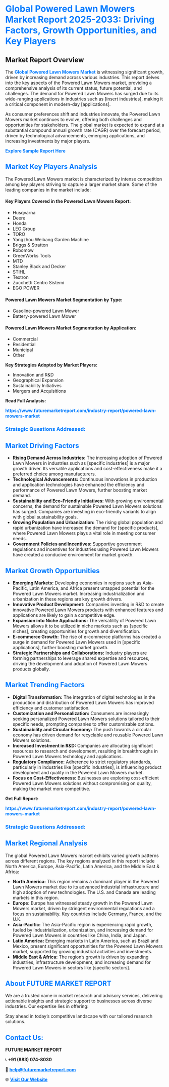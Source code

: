 <h1 style="color: #007BFF;">Global Powered Lawn Mowers Market Report 2025-2033: Driving Factors, Growth Opportunities, and Key Players</h1>

<section id="overview">
<h2>Market Report Overview</h2>
<p>The <a href="https://www.futuremarketreport.com/industry-report/powered-lawn-mowers-market" style="color: #007BFF; text-decoration: none;"><strong>Global Powered Lawn Mowers Market</strong></a> is witnessing significant growth, driven by increasing demand across various industries. This report delves into the key aspects of the Powered Lawn Mowers market, providing a comprehensive analysis of its current status, future potential, and challenges. The demand for Powered Lawn Mowers has surged due to its wide-ranging applications in industries such as [insert industries], making it a critical component in modern-day [applications].</p>
<p>As consumer preferences shift and industries innovate, the Powered Lawn Mowers market continues to evolve, offering both challenges and opportunities for stakeholders. The global market is expected to expand at a substantial compound annual growth rate (CAGR) over the forecast period, driven by technological advancements, emerging applications, and increasing investments by major players.</p>
</section>

<section id="overview">
<p><a href="https://www.futuremarketreport.com/request-sample/reportId=102573" style="color: #007BFF; text-decoration: none;"><strong>Explore Sample Report Here</strong></a></p>
</section>

<section id="key-players">
<h2 style="color: #007BFF;">Market Key Players Analysis</h2>
<p>The Powered Lawn Mowers market is characterized by intense competition among key players striving to capture a larger market share. Some of the leading companies in the market include:</p>
<h4>Key Players Covered in the Powered Lawn Mowers Report:</h4>
<ul><li>Husqvarna</li><li>Deere</li><li>Honda</li><li>LEO Group</li><li>TORO</li><li>Yangzhou Weibang Garden Machine</li><li>Briggs &amp; Stratton</li><li>Robomow</li><li>GreenWorks Tools</li><li>MTD</li><li>Stanley Black and Decker</li><li>STIHL</li><li>Textron</li><li>Zucchetti Centro Sistemi</li><li>EGO POWER</li></ul>
<h4>Powered Lawn Mowers Market Segmentation by Type:</h4>
<ul><li>Gasoline-powered Lawn Mower</li><li>Battery-powered Lawn Mower</li></ul>

<h4>Powered Lawn Mowers Market Segmentation by Application:</h4>
<ul><li>Commercial</li><li>Residential</li><li>Municipal</li><li>Other</li></ul>
<p><strong>Key Strategies Adopted by Market Players:</strong></p>
<ul>
<li>Innovation and R&D</li>
<li>Geographical Expansion</li>
<li>Sustainability Initiatives</li>
<li>Mergers and Acquisitions</li>
</ul>
</section>

<section>
<p><strong>Read Full Analysis: </strong></p><a href="https://www.futuremarketreport.com/industry-report/powered-lawn-mowers-market" style="color: #007BFF; text-decoration: none;"><strong>https://www.futuremarketreport.com/industry-report/powered-lawn-mowers-market</strong></a>
<h3 style="color: #007BFF;">Strategic Questions Addressed:</h3>
</section>

<section id="driving-factors">
<h2 style="color: #007BFF;">Market Driving Factors</h2>
<ul>
<li><strong>Rising Demand Across Industries:</strong> The increasing adoption of Powered Lawn Mowers in industries such as [specific industries] is a major growth driver. Its versatile applications and cost-effectiveness make it a preferred choice among manufacturers.</li>
<li><strong>Technological Advancements:</strong> Continuous innovations in production and application technologies have enhanced the efficiency and performance of Powered Lawn Mowers, further boosting market demand.</li>
<li><strong>Sustainability and Eco-Friendly Initiatives:</strong> With growing environmental concerns, the demand for sustainable Powered Lawn Mowers solutions has surged. Companies are investing in eco-friendly variants to align with global sustainability goals.</li>
<li><strong>Growing Population and Urbanization:</strong> The rising global population and rapid urbanization have increased the demand for [specific products], where Powered Lawn Mowers plays a vital role in meeting consumer needs.</li>
<li><strong>Government Policies and Incentives:</strong> Supportive government regulations and incentives for industries using Powered Lawn Mowers have created a conducive environment for market growth.</li>
</ul>
</section>

<section id="growth-opportunities">
<h2 style="color: #007BFF;">Market Growth Opportunities</h2>
<ul>
<li><strong>Emerging Markets:</strong> Developing economies in regions such as Asia-Pacific, Latin America, and Africa present untapped potential for the Powered Lawn Mowers market. Increasing industrialization and urbanization in these regions are key growth drivers.</li>
<li><strong>Innovative Product Development:</strong> Companies investing in R&D to create innovative Powered Lawn Mowers products with enhanced features and applications are likely to gain a competitive edge.</li>
<li><strong>Expansion into Niche Applications:</strong> The versatility of Powered Lawn Mowers allows it to be utilized in niche markets such as [specific niches], creating opportunities for growth and diversification.</li>
<li><strong>E-commerce Growth:</strong> The rise of e-commerce platforms has created a surge in demand for Powered Lawn Mowers used in [specific applications], further boosting market growth.</li>
<li><strong>Strategic Partnerships and Collaborations:</strong> Industry players are forming partnerships to leverage shared expertise and resources, driving the development and adoption of Powered Lawn Mowers products globally.</li>
</ul>
</section>

<section id="trending-factors">
<h2 style="color: #007BFF;">Market Trending Factors</h2>
<ul>
<li><strong>Digital Transformation:</strong> The integration of digital technologies in the production and distribution of Powered Lawn Mowers has improved efficiency and customer satisfaction.</li>
<li><strong>Customization and Personalization:</strong> Consumers are increasingly seeking personalized Powered Lawn Mowers solutions tailored to their specific needs, prompting companies to offer customizable options.</li>
<li><strong>Sustainability and Circular Economy:</strong> The push towards a circular economy has driven demand for recyclable and reusable Powered Lawn Mowers solutions.</li>
<li><strong>Increased Investment in R&D:</strong> Companies are allocating significant resources to research and development, resulting in breakthroughs in Powered Lawn Mowers technology and applications.</li>
<li><strong>Regulatory Compliance:</strong> Adherence to strict regulatory standards, particularly in industries like [specific industries], is influencing product development and quality in the Powered Lawn Mowers market.</li>
<li><strong>Focus on Cost-Effectiveness:</strong> Businesses are exploring cost-efficient Powered Lawn Mowers solutions without compromising on quality, making the market more competitive.</li>
</ul>
</section>

<section>
<p><strong>Get Full Report: </strong></p><a href="https://www.futuremarketreport.com/industry-report/powered-lawn-mowers-market" style="color: #007BFF; text-decoration: none;"><strong>https://www.futuremarketreport.com/industry-report/powered-lawn-mowers-market</strong></a>
<h3 style="color: #007BFF;">Strategic Questions Addressed:</h3>
</section>


<section id="regional-analysis">
<h2 style="color: #007BFF;">Market Regional Analysis</h2>
<p>The global Powered Lawn Mowers market exhibits varied growth patterns across different regions. The key regions analyzed in this report include North America, Europe, Asia-Pacific, Latin America, and the Middle East & Africa:</p>
<ul>
<li><strong>North America:</strong> This region remains a dominant player in the Powered Lawn Mowers market due to its advanced industrial infrastructure and high adoption of new technologies. The U.S. and Canada are leading markets in this region.</li>
<li><strong>Europe:</strong> Europe has witnessed steady growth in the Powered Lawn Mowers market, driven by stringent environmental regulations and a focus on sustainability. Key countries include Germany, France, and the U.K.</li>
<li><strong>Asia-Pacific:</strong> The Asia-Pacific region is experiencing rapid growth, fueled by industrialization, urbanization, and increasing demand for Powered Lawn Mowers in countries like China, India, and Japan.</li>
<li><strong>Latin America:</strong> Emerging markets in Latin America, such as Brazil and Mexico, present significant opportunities for the Powered Lawn Mowers market, supported by growing industrial activities and investments.</li>
<li><strong>Middle East & Africa:</strong> The region’s growth is driven by expanding industries, infrastructure development, and increasing demand for Powered Lawn Mowers in sectors like [specific sectors].</li>
</ul>
</section>

<footer>
<h2 style="color: #007BFF;">About FUTURE MARKET REPORT</h2>
<p>We are a trusted name in market research and advisory services, delivering actionable insights and strategic support to businesses across diverse industries. Our expertise lies in offering:</p>

<p>Stay ahead in today’s competitive landscape with our tailored research solutions.</p>

<h2 style="color: #007BFF;">Contact Us:</h2>
<p><strong>FUTURE MARKET REPORT</strong></p>
<p>📞 <strong>+91 (883) 074-8030</strong></p>
<p>📧 <strong><a href="mailto:help@futuremarketreport.com" style="color: #007BFF;">help@futuremarketreport.com</a></strong></p>
<p>🌐 <strong><a href="https://www.futuremarketreport.com/" style="color: #007BFF;">Visit Our Website</a></strong></p>
</footer>